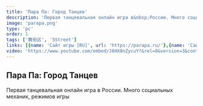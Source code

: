 ```yaml
---
title: 'Пара Па: Город Танцев'
description: 'Первая танцевальная онлайн игра в&nbsp;России. Много социальных механик, режимов игры'
image: 'parapa.png'
type: 'pc'
order: 1
tags: ['舞街区', '5Street']
links: [{name: 'Сайт игры [RU]', url: 'https://parapa.ru/'},{name: 'Сайт игры [CN]', url: 'https://5jq.woniu.com/'},]
video: 'https://www.youtube.com/embed/J6HX8nZycuY?&rel=0&version=3&controls=0&showinfo=0&autoplay=1&mute=1&loop=1&playlist=J6HX8nZycuY'
---
```


## Пара Па: Город Танцев
Первая танцевальная онлайн игра в&nbsp;России. Много социальных механик, режимов игры
